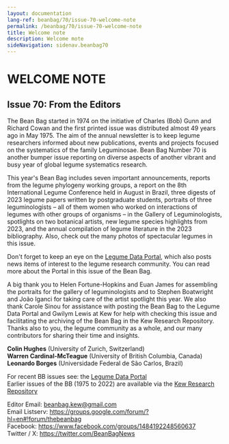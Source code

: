 ```yaml
---
layout: documentation
lang-ref: beanbag/70/issue-70-welcome-note
permalink: /beanbag/70/issue-70-welcome-note
title: Welcome note
description: Welcome mote
sideNavigation: sidenav.beanbag70
---
```


# WELCOME NOTE

## Issue 70: From the Editors

The Bean Bag started in 1974 on the initiative of Charles (Bob) Gunn and Richard Cowan and the first printed issue was distributed almost 49 years ago in May 1975. The aim of the annual newsletter is to keep legume researchers informed about new publications, events and projects focused on the systematics of the family Leguminosae. Bean Bag Number 70 is another bumper issue reporting on diverse aspects of another vibrant and busy year of global legume systematics research.  

This year's Bean Bag includes seven important announcements, reports from the legume phylogeny working groups, a report on the 8th International Legume Conference held in August in Brazil, three digests of 2023 legume papers written by postgraduate students, portraits of three leguminologists – all of them women who worked on interactions of legumes with other groups of organisms – in the Gallery of Leguminologists, spotlights on two botanical artists, new legume species highlights from 2023, and the annual compilation of legume literature in the 2023 bibliography. Also, check out the many photos of spectacular legumes in this issue.  

Don't forget to keep an eye on the [Legume Data Portal](https://www.legumedata.org/), which also posts news items of interest to the legume research community. You can read more about the Portal in this issue of the Bean Bag.  

A big thank you to Helen Fortune-Hopkins and Euan James for assembling the portraits for the gallery of leguminologists and to Stephen Boatwright and João Iganci for taking care of the artist spotlight this year. We also thank Carole Sinou for assistance with posting the Bean Bag to the Legume Data Portal and Gwilym Lewis at Kew for help with checking this issue and facilitating the archiving of the Bean Bag in the Kew Research Repository. Thanks also to you, the legume community as a whole, and our many contributors for sharing their time and insights.  


**Colin Hughes** (University of Zurich, Switzerland)  
**Warren Cardinal-McTeague** (University of British Columbia, Canada)  
**Leonardo Borges** (Universidade Federal de São Carlos, Brazil)  

For recent BB issues see: the [Legume Data Portal](https://www.legumedata.org/beanbag/issues)  
Earlier issues of the BB (1975 to 2022) are available via the [Kew Research Repository](https://kew.iro.bl.uk/collections/b50e6210-e231-4392-9301-c07bdce223cc?locale=en)  

Editor Email: <beanbag.kew@gmail.com>  
Email Listserv: <https://groups.google.com/forum/?hl=en#!forum/thebeanbag>  
Facebook: <https://www.facebook.com/groups/1484192248560637>  
Twitter / X: <https://twitter.com/BeanBagNews>
